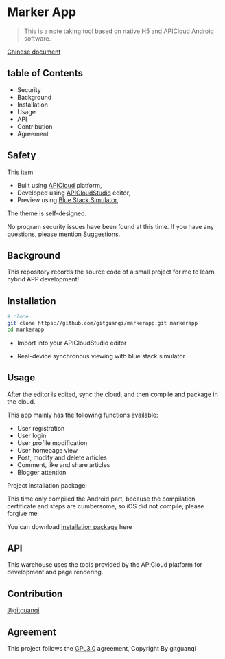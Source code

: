 # Marker App

> This is a note taking tool based on native H5 and APICloud Android software.

[Chinese document](./zh-CN.md)

## table of Contents

+ Security
+ Background
+ Installation
+ Usage
+ API
+ Contribution
+ Agreement

## Safety

This item

+ Built using [APICloud](https://www.apicloud.com) platform,
+ Developed using [APICloudStudio](https://www.apicloud.com/devtools) editor,
+ Preview using [Blue Stack Simulator](https://www.bluestacks.cn/),

The theme is self-designed.

No program security issues have been found at this time. If you have any questions, please mention [Suggestions](https://github.com/gitguanqi/markerapp/issues/new).

## Background

This repository records the source code of a small project for me to learn hybrid APP development!

## Installation

```sh
# clone
git clone https://github.com/gitguanqi/markerapp.git markerapp
cd markerapp
```

+ Import into your APICloudStudio editor

+ Real-device synchronous viewing with blue stack simulator

## Usage

After the editor is edited, sync the cloud, and then compile and package in the cloud.

This app mainly has the following functions available:

+ User registration
+ User login
+ User profile modification
+ User homepage view
+ Post, modify and delete articles
+ Comment, like and share articles
+ Blogger attention

Project installation package:

This time only compiled the Android part, because the compilation certificate and steps are cumbersome, so iOS did not compile, please forgive me.

You can download [installation package](./app/marker.apk) here

## API

This warehouse uses the tools provided by the APICloud platform for development and page rendering.

## Contribution

[@gitguanqi](https://github.com/gitguanqi)

## Agreement

This project follows the [GPL3.0](https://www.gnu.org/licenses/gpl-3.0.html) agreement, Copyright By gitguanqi
